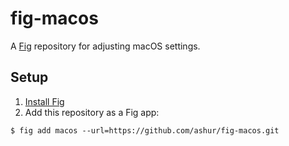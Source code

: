# fig-macos

A [Fig][fig] repository for adjusting macOS settings.


## Setup

1. [Install Fig][fig-install]
1. Add this repository as a Fig app:

~~~
$ fig add macos --url=https://github.com/ashur/fig-macos.git
~~~

[fig]: https://github.com/ashur/fig
[fig-install]: https://github.com/ashur/fig/wiki/getting-started
